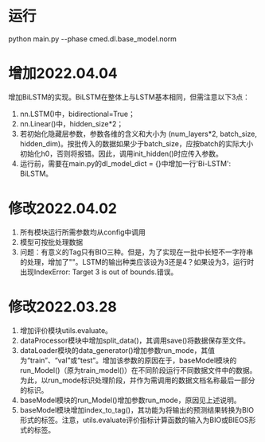 # 运行
python main.py --phase cmed.dl.base_model.norm

# 增加2022.04.04
增加BiLSTM的实现。BiLSTM在整体上与LSTM基本相同，但需注意以下3点：
1. nn.LSTM()中，bidirectional=True；
2. nn.Linear()中，hidden_size*2；
3. 若初始化隐藏层参数，参数各维的含义和大小为 (num_layers*2, batch_size, hidden_dim)。按批传入的数据如果少于batch_size，应按batch的实际大小初始化h0，否则将报错。因此，调用init_hidden()时应传入参数。
4. 运行前，需要在main.py的dl_model_dict = {}中增加一行'Bi-LSTM': BiLSTM。

# 修改2022.04.02
1. 所有模块运行所需参数均从config中调用
2. 模型可按批处理数据
3. 问题：有意义的Tag只有BIO三种。但是，为了实现在一批中长短不一字符串的处理，增加了"<PAD>"。LSTM的输出种类应该设为3还是4？如果设为3，运行时出现IndexError: Target 3 is out of bounds.错误。

# 修改2022.03.28
1. 增加评价模块utils.evaluate。
2. dataProcessor模块中增加split_data()，其调用save()将数据保存至文件。
3. dataLoader模块的data_generator()增加参数run_mode，其值为“train”、“val”或“test”。增加该参数的原因在于，baseModel模块的run_Model()（原为train_model()）在不同阶段运行不同数据文件中的数据。为此，以run_mode标识处理阶段，并作为需调用的数据文档名称最后一部分的标识。
4. baseModel模块的run_Model()增加参数run_mode，原因见上述说明。
5. baseModel模块增加index_to_tag()，其功能为将输出的预测结果转换为BIO形式的标签。注意，utils.evaluate评价指标计算函数的输入为BIO或BIEOS形式的标签。